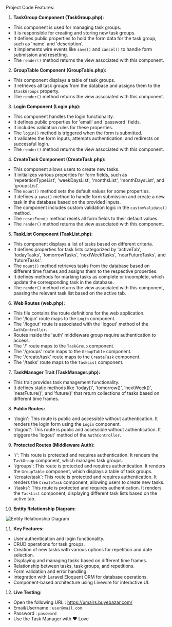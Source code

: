 Project Code Features:

1. **TaskGroup Component (TaskGroup.php):**
- This component is used for managing task groups.
- It is responsible for creating and storing new task groups.
- It defines public properties to hold the form data for the task group, such as 'name' and 'description'.
- It implements wire events like `save()` and `cancel()` to handle form submission and resetting.
- The `render()` method returns the view associated with this component.

2. **GroupTable Component (GroupTable.php):**
- This component displays a table of task groups.
- It retrieves all task groups from the database and assigns them to the `$taskGroups` property.
- The `render()` method returns the view associated with this component.

3. **Login Component (Login.php):**
- This component handles the login functionality.
- It defines public properties for 'email' and 'password' fields.
- It includes validation rules for these properties.
- The `login()` method is triggered when the form is submitted.
- It validates the form inputs, attempts authentication, and redirects on successful login.
- The `render()` method returns the view associated with this component.

4. **CreateTask Component (CreateTask.php):**
- This component allows users to create new tasks.
- It initializes various properties for form fields, such as 'repetetionTypeList', 'weekDaysList', 'monthsList', 'monthDaysList', and 'groupsList'.
- The `mount()` method sets the default values for some properties.
- It defines a `save()` method to handle form submission and create a new task in the database based on the provided inputs.
- The component includes custom validation logic in the `customValidate()` method.
- The `resetForm()` method resets all form fields to their default values.
- The `render()` method returns the view associated with this component.

5. **TaskList Component (TaskList.php):**
- This component displays a list of tasks based on different criteria.
- It defines properties for task lists categorized by 'activeTab', 'todayTasks', 'tomorrowTasks', 'nextWeekTasks', 'nearFutureTasks', and 'futureTasks'.
- The `mount()` method retrieves tasks from the database based on different time frames and assigns them to the respective properties.
- It defines methods for marking tasks as complete or incomplete, which update the corresponding task in the database.
- The `render()` method returns the view associated with this component, passing the relevant task list based on the active tab.

6. **Web Routes (web.php):**
- This file contains the route definitions for the web application.
- The '/login' route maps to the `Login` component.
- The '/logout' route is associated with the 'logout' method of the `AuthController`.
- Routes inside the 'auth' middleware group require authentication to access.
- The '/' route maps to the `TaskGroup` component.
- The '/groups' route maps to the `GroupTable` component.
- The '/create/task' route maps to the `CreateTask` component.
- The '/tasks' route maps to the `TaskList` component.

7. **TaskManager Trait (TaskManager.php):**
- This trait provides task management functionality.
- It defines static methods like 'today()', 'tomorrow()', 'nextWeek()', 'nearFuture()', and 'future()' that return collections of tasks based on different time frames.

8. **Public Routes:**
- '/login': This route is public and accessible without authentication. It renders the login form using the `Login` component.
- '/logout': This route is public and accessible without authentication. It triggers the 'logout' method of the `AuthController`.

9. **Protected Routes (Middleware Auth):**
- '/': This route is protected and requires authentication. It renders the `TaskGroup` component, which manages task groups.
- '/groups': This route is protected and requires authentication. It renders the `GroupTable` component, which displays a table of task groups.
- '/create/task': This route is protected and requires authentication. It renders the `CreateTask` component, allowing users to create new tasks.
- '/tasks': This route is protected and requires authentication. It renders the `TaskList` component, displaying different task lists based on the active tab.

10. **Entity Relationship Diagram:**

![Entity Relationship Diagram](https://github.com/umairdevelops/jabutest/assets/69592870/e918beb4-d21f-4715-a12e-7caa2a4a712b)


11. **Key Features:**
- User authentication and login functionality.
- CRUD operations for task groups.
- Creation of new tasks with various options for repetition and date selection.
- Displaying and managing tasks based on different time frames.
- Relationship between tasks, task groups, and repetitions.
- Form validation and error handling.
- Integration with Laravel Eloquent ORM for database operations.
- Component-based architecture using Livewire for interactive UI.

12. **Live Testing:**
- Open the following URL :  https://umairs.buyebazar.com/
- Email/Username : `user@mail.com`
- Password : `password`
- Use the Task Manager with ❤️ Love
